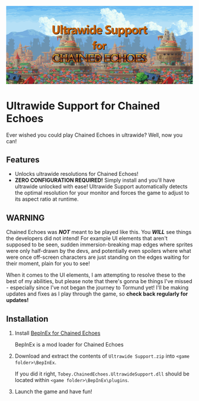 ![Ultrawide Support for Chained Echoes](assets/hero.png)

# Ultrawide Support for Chained Echoes

Ever wished you could play Chained Echoes in ultrawide? Well, now you can!

## Features

-   Unlocks ultrawide resolutions for Chained Echoes!
-   **ZERO CONFIGURATION REQUIRED!** Simply install and you'll have ultrawide unlocked with ease! Ultrawide Support automatically detects the optimal resolution for your monitor and forces the game to adjust to its aspect ratio at runtime.

## WARNING

Chained Echoes was **_NOT_** meant to be played like this. You **_WILL_** see things the developers did not intend! For example UI elements that aren't supposed to be seen, sudden immersion-breaking map edges where sprites were only half-drawn by the devs, and potentially even spoilers where what were once off-screen characters are just standing on the edges waiting for their moment, plain for you to see!

When it comes to the UI elements, I am attempting to resolve these to the best of my abilities, but please note that there's gonna be things I've missed - especially since I've not began the journey to Tormund yet! I'll be making updates and fixes as I play through the game, so **check back regularly for updates!**

## Installation

1. Install [BepInEx for Chained Echoes](https://github.com/toebeann/BepInEx.ChainedEchoes)

    BepInEx is a mod loader for Chained Echoes

2. Download and extract the contents of `Ultrawide Support.zip` into `<game folder>\BepInEx`.

    If you did it right, `Tobey.ChainedEchoes.UltrawideSupport.dll` should be located within `<game folder>\BepInEx\plugins`.

3. Launch the game and have fun!
